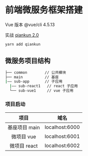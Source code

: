 # 前端微服务框架搭建

Vue 版本 @vue/cli 4.5.13

实战 [qiankun 2.0](https://qiankun.umijs.org/zh/guide)

```bash
yarn add qiankun
```

## 微服务项目结构

```bash
├── common        // 公共模块
├── main          // 基座
|—— sub-app       // 子应用
  |—— sub-react1   // react 子应用
  └── sub-vue1     // vue 子应用
```

### 项目启动

|     项目      |      域名      |
| :-----------: | :------------: |
| 基座项目 main | localhost:6000 |
|  微项目 vue   | localhost:6001 |
| 微项目 react  | localhost:6002 |
